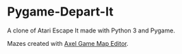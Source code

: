 # Pygame-Depart-It
A clone of Atari Escape It made with Python 3 and Pygame.

Mazes created with [Axel Game Map Editor](https://github.com/seanshin2647/Axel-GME).